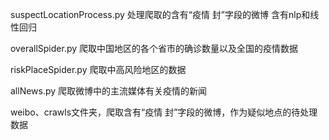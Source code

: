 suspectLocationProcess.py 处理爬取的含有“疫情 封”字段的微博
含有nlp和线性回归

overallSpider.py 爬取中国地区的各个省市的确诊数量以及全国的疫情数据

riskPlaceSpider.py 爬取中高风险地区的数据

allNews.py 爬取微博中的主流媒体有关疫情的新闻

weibo、crawls文件夹，爬取含有“疫情 封”字段的微博，作为疑似地点的待处理数据